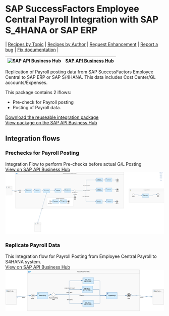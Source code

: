 # SAP SuccessFactors Employee Central Payroll Integration with SAP S_4HANA or SAP ERP

\| [Recipes by Topic](../../readme.md ) \| [Recipes by Author](../../author.md ) \| [Request Enhancement](https://github.com/SAP-samples/cloud-integration-flow/issues/new?assignees=&labels=Recipe%20Fix,enhancement&template=recipe-request.md&title=ImproveSAP%20SuccessFactors%20Employee%20Central%20Payroll%20Integration%20with%20SAP%20S_4HANA%20or%20SAP%20ERP ) \| [Report a bug](https://github.com/SAP-samples/cloud-integration-flow/issues/new?assignees=&labels=Recipe%20Fix,bug&template=bug_report.md&title=Issue%20withSAP%20SuccessFactors%20Employee%20Central%20Payroll%20Integration%20with%20SAP%20S_4HANA%20or%20SAP%20ERP ) \| [Fix documentation](https://github.com/SAP-samples/cloud-integration-flow/issues/new?assignees=&labels=Recipe%20Fix,documentation&template=bug_report.md&title=Docu%20fixSAP%20SuccessFactors%20Employee%20Central%20Payroll%20Integration%20with%20SAP%20S_4HANA%20or%20SAP%20ERP ) \|

![SAP API Business Hub](https://github.com/SAPAPIBusinessHub.png?size=50 ) | [SAP API Business Hub](https://api.sap.com/allcommunity) |
----|----|

Replication of Payroll posting data from SAP SuccessFactors Employee Central to SAP ERP or SAP S/4HANA. This data includes Cost Center/GL accounts/Expenses.

This package contains 2 iflows:

* Pre-check for Payroll posting
* Posting of Payroll data.

[Download the reuseable integration package](SAPSuccessFactorsEmployeeCentralPayrollIntegrationwithSAPS_4HANAorSAPERP.zip)\
[View package on the SAP API Business Hub](https://api.sap.com/package/SAPSuccessFactorsEmployeeCentralPayrollIntegrationwithSAPS4HANAorSAPERP/overview)

## Integration flows

### Prechecks for Payroll Posting
Integration Flow to perform Pre-checks before actual G/L Posting\
[View on SAP API Business Hub](https://api.sap.com/integrationflow/Prechecks_for_Payroll_Posting)
![Prechecks for Payroll Posting](prechecks-for-payroll-posting.png)

### Replicate Payroll Data
This Integration flow for Payroll Posting from Employee Central Payroll to S4HANA system.\
[View on SAP API Business Hub](https://api.sap.com/integrationflow/Replicate_Payroll_Data)
![Replicate Payroll Data](replicate-payroll-data.png)
